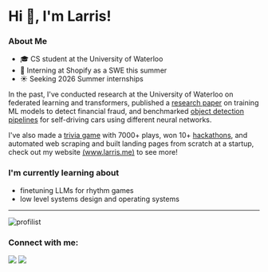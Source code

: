 # Hi 👋, I'm Larris!

### About Me
- 🎓 CS student at the University of Waterloo
- 💼 Interning at Shopify as a SWE this summer
- ☀️ Seeking 2026 Summer internships

In the past, I've conducted research at the University of Waterloo on federated learning and transformers, published a [research paper](https://jhss.scholasticahq.com/article/85172-a-machine-learning-approach-to-detect-fraudulent-customers-based-on-their-financial-transaction-history) on training ML models to detect financial fraud, and benchmarked [object detection pipelines](https://github.com/Profilist/Autonomous-Driving) for self-driving cars using different neural networks.

I've also made a [trivia game](https://www.playonthedot.com/) with 7000+ plays, won 10+ [hackathons](https://devpost.com/larris-xie), and automated web scraping and built landing pages from scratch at a startup, check out my website [(www.larris.me)](https://www.larris.me) to see more!

### I'm currently learning about
- finetuning LLMs for rhythm games
- low level systems design and operating systems

---

<p><img align="center" src="https://github-readme-stats.vercel.app/api/top-langs?username=profilist&show_icons=true&locale=en&layout=compact&hide=jupyter%20notebook,html,css,scss,nsis" alt="profilist" /></p>

<h3 align="left">Connect with me:</h3>
<p align="left">
<a href="https://linkedin.com/in/larrisxie" target="blank"><img src="https://skillicons.dev/icons?i=linkedin" /></a>
<a href="https://x.com/larrisx" target="blank"><img src="https://skillicons.dev/icons?i=twitter" /></a>
</p>
